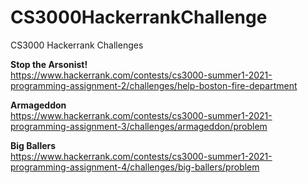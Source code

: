 # CS3000HackerrankChallenge
CS3000 Hackerrank Challenges

**Stop the Arsonist!**<br />
https://www.hackerrank.com/contests/cs3000-summer1-2021-programming-assignment-2/challenges/help-boston-fire-department

**Armageddon**<br />
https://www.hackerrank.com/contests/cs3000-summer1-2021-programming-assignment-3/challenges/armageddon/problem

**Big Ballers**<br />
https://www.hackerrank.com/contests/cs3000-summer1-2021-programming-assignment-4/challenges/big-ballers/problem
